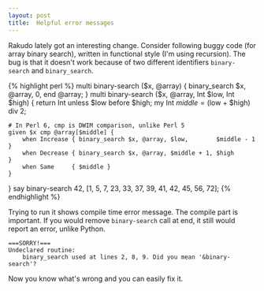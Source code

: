 ```yaml
---
layout: post
title:  Helpful error messages
---
```

Rakudo lately got an interesting change. Consider following buggy code
(for array binary search), written in functional style (I'm using
recursion). The bug is that it doesn't work because of two different
identifiers `binary-search` and `binary_search`.

{% highlight perl %}
multi binary-search ($x, @array) {
    binary_search $x, @array, 0, end @array;
}
multi binary-search ($x, @array, Int $low, Int $high) {
    return Int unless $low before $high;
    my Int $middle = ($low + $high) div 2;

    # In Perl 6, cmp is DWIM comparison, unlike Perl 5
    given $x cmp @array[$middle] {
        when Increase { binary_search $x, @array, $low,        $middle - 1 }
        when Decrease { binary_search $x, @array, $middle + 1, $high       }
        when Same     { $middle }
    }
}
say binary-search 42, [1, 5, 7, 23, 33, 37, 39, 41, 42, 45, 56, 72];
{% endhighlight %}

Trying to run it shows compile time error message. The compile part is
important. If you would remove `binary-search` call at end, it still
would report an error, unlike Python.

    ===SORRY!===
    Undeclared routine:
        binary_search used at lines 2, 8, 9. Did you mean '&binary-search'?

Now you know what's wrong and you can easily fix it.
